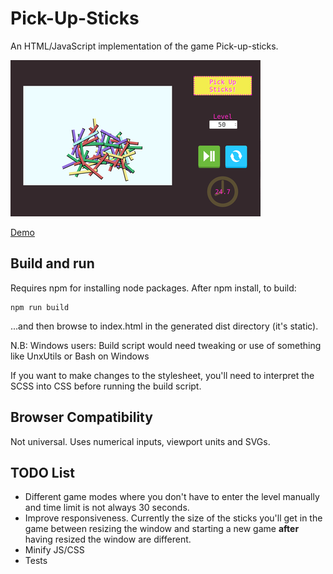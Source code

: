 # Pick-Up-Sticks
An HTML/JavaScript implementation of the game Pick-up-sticks.

![Preview](/src/images/PickUpSticksImage.png)

[Demo](http://batface.github.io/Pick-Up-Sticks/)

## Build and run
Requires npm for installing node packages. After npm install, to build:

````
npm run build
````

...and then browse to index.html in the generated dist directory (it's static).

N.B: Windows users: Build script would need tweaking or use of something like UnxUtils or Bash on Windows

If you want to make changes to the stylesheet, you'll need to interpret the SCSS into CSS before running the build script.

## Browser Compatibility
Not universal. Uses numerical inputs, viewport units and SVGs.

## TODO List
* Different game modes where you don't have to enter the level manually and time limit is not always 30 seconds.
* Improve responsiveness. Currently the size of the sticks you'll get in the game between resizing the window and starting a new game **after** having resized the window are different.
* Minify JS/CSS
* Tests
